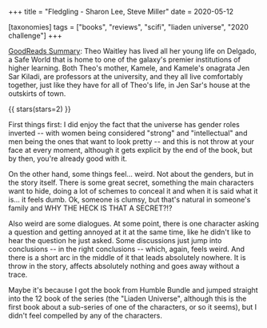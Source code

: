 +++
title = "Fledgling -  Sharon Lee, Steve Miller"
date = 2020-05-12

[taxonomies]
tags = ["books", "reviews", "scifi", "liaden universe", "2020 challenge"]
+++

[GoodReads Summary](https://www.goodreads.com/book/show/5585180-fledgling):
Theo Waitley has lived all her young life on Delgado, a Safe World that is
home to one of the galaxy's premier institutions of higher learning. Both
Theo's mother, Kamele, and Kamele's onagrata Jen Sar Kiladi, are professors at
the university, and they all live comfortably together, just like they have
for all of Theo's life, in Jen Sar's house at the outskirts of town.

<!-- more -->

{{ stars(stars=2) }}

First things first: I did enjoy the fact that the universe has gender roles
inverted -- with women being considered "strong" and "intellectual" and men
being the ones that want to look pretty -- and this is not throw at your face
at every moment, although it gets explicit by the end of the book, but by
then, you're already good with it.

On the other hand, some things feel... weird. Not about the genders, but in
the story itself. There is some great secret, something the main characters
want to hide, doing a lot of schemes to conceal it and when it is said what it
is... it feels dumb. Ok, someone is clumsy, but that's natural in someone's
family and WHY THE HECK IS THAT A SECRET?!?

Also weird are some dialogues. At some point, there is one character asking a
question and getting annoyed at it at the same time, like he didn't like to
hear the question he just asked. Some discussions just jump into conclusions
-- in the right conclusions -- which, again, feels weird. And there is a short
arc in the middle of it that leads absolutely nowhere. It is throw in the
story, affects absolutely nothing and goes away without a trace.

Maybe it's because I got the book from Humble Bundle and jumped straight into
the 12 book of the series (the "Liaden Universe", although this is the first
book about a sub-series of one of the characters, or so it seems), but I
didn't feel compelled by any of the characters.
